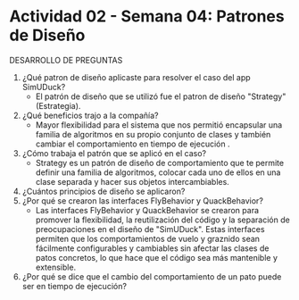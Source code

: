 # Actividad 02 - Semana 04: Patrones de Diseño

DESARROLLO DE PREGUNTAS

1. ¿Qué patron de diseño aplicaste para resolver el caso del app SimUDuck?
   - El patrón de diseño que se utilizó fue el patron de diseño "Strategy" (Estrategia). 
3. ¿Qué beneficios trajo a la compañía?
   - Mayor flexibilidad para el sistema que nos permitió encapsular una familia de algoritmos en su propio conjunto de clases y también cambiar el comportamiento en tiempo de ejecución .
4. ¿Cómo trabaja el patrón que se aplicó en el caso?
   - Strategy es un patrón de diseño de comportamiento que te permite definir una familia de algoritmos, colocar cada uno de ellos    en una clase separada y hacer sus objetos intercambiables.
6. ¿Cuántos principios de diseño se aplicaron?
7. ¿Por qué se crearon las interfaces FlyBehavior y QuackBehavior?
   - Las interfaces FlyBehavior y QuackBehavior se crearon para promover la flexibilidad, la reutilización del código y la separación de preocupaciones en el diseño de "SimUDuck". Estas interfaces permiten que los comportamientos de vuelo y graznido sean fácilmente configurables y cambiables sin afectar las clases de patos concretos, lo que hace que el código sea más mantenible y extensible.
9. ¿Por qué se dice que el cambio del comportamiento de un pato puede ser en tiempo de ejecución?
     
